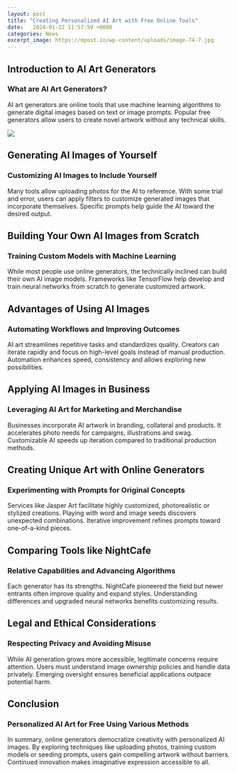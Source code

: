 ```yaml
---
layout: post
title: "Creating Personalized AI Art with Free Online Tools"
date:   2024-01-22 11:57:59 +0000
categories: News
excerpt_image: https://mpost.io/wp-content/uploads/image-74-7.jpg
---
```

## Introduction to AI Art Generators  
### What are AI Art Generators?
AI art generators are online tools that use machine learning algorithms to generate digital images based on text or image prompts. Popular free generators allow users to create novel artwork without any technical skills.

![](https://mpost.io/wp-content/uploads/image-74-7.jpg)
## Generating AI Images of Yourself
### Customizing AI Images to Include Yourself
Many tools allow uploading photos for the AI to reference. With some trial and error, users can apply filters to customize generated images that incorporate themselves. Specific prompts help guide the AI toward the desired output.
## Building Your Own AI Images from Scratch 
### Training Custom Models with Machine Learning
While most people use online generators, the technically inclined can build their own AI image models. Frameworks like TensorFlow help develop and train neural networks from scratch to generate customized artwork.
## Advantages of Using AI Images
### Automating Workflows and Improving Outcomes
AI art streamlines repetitive tasks and standardizes quality. Creators can iterate rapidly and focus on high-level goals instead of manual production. Automation enhances speed, consistency and allows exploring new possibilities.
## Applying AI Images in Business
### Leveraging AI Art for Marketing and Merchandise  
Businesses incorporate AI artwork in branding, collateral and products. It accelerates photo needs for campaigns, illustrations and swag. Customizable AI speeds up iteration compared to traditional production methods.
## Creating Unique Art with Online Generators
### Experimenting with Prompts for Original Concepts
Services like Jasper Art facilitate highly customized, photorealistic or stylized creations. Playing with word and image seeds discovers unexpected combinations. Iterative improvement refines prompts toward one-of-a-kind pieces.
## Comparing Tools like NightCafe
### Relative Capabilities and Advancing Algorithms
Each generator has its strengths. NightCafe pioneered the field but newer entrants often improve quality and expand styles. Understanding differences and upgraded neural networks benefits customizing results.
## Legal and Ethical Considerations
### Respecting Privacy and Avoiding Misuse 
While AI generation grows more accessible, legitimate concerns require attention. Users must understand image ownership policies and handle data privately. Emerging oversight ensures beneficial applications outpace potential harm.
## Conclusion
### Personalized AI Art for Free Using Various Methods
In summary, online generators democratize creativity with personalized AI images. By exploring techniques like uploading photos, training custom models or seeding prompts, users gain compelling artwork without barriers. Continued innovation makes imaginative expression accessible to all.